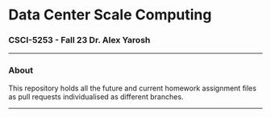 # Data Center Scale Computing

### CSCI-5253 - Fall 23 Dr. Alex Yarosh

---

### About 

This repository holds all the future and current homework assignment files as pull requests individualised as different branches.

---

